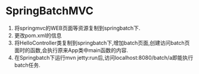 # SpringBatchMVC
1. 将springmvc的WEB页面等资源复制到springbatch下.
2. 更改pom.xml的信息
3. 将HelloController类复制到springbatch下,增加batch页面,创建访问batch页面时的函数,会执行原来App类中main函数的内容.
4. 在Springbatch下运行mvn jetty:run后,访问localhost:8080/batch/a即能执行batch任务.